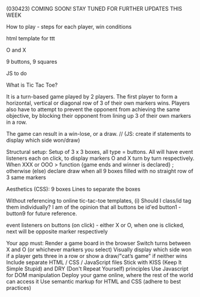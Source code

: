 (030423) COMING SOON! STAY TUNED FOR FURTHER UPDATES THIS WEEK 


How to play - steps for each player, win conditions


html template for ttt

O and X

9 buttons, 9 squares

JS to do

What is Tic Tac Toe?

It is a turn-based game played by 2 players. The first player to form a horizontal, vertical or diagonal row of 3 of their own markers wins. Players also have to attempt to prevent the opponent from achieving the same objective, by blocking their opponent from lining up 3 of their own markers in a row. 

The game can result in a win-lose, or a draw. // (JS: create if statements to display which side won/draw)

Structural setup:
Setup of 3 x 3 boxes, all type = buttons. All will have event listeners each on click, to display markers O and X turn by turn respectively. 
When XXX or OOO > function {game ends and winner is declared} ;
otherwise (else) declare draw when all 9 boxes filled with no straight row of 3 same markers


Aesthetics (CSS):
9 boxes
Lines to separate the boxes 

Without referencing to online tic-tac-toe templates,
(i) Should I class/id tag them individually? I am of the opinion that all buttons be id'ed button1 - button9 for future reference. 


event listeners on buttons (on click) - either X or O, when one is clicked, next will be opposite marker respectively





Your app must:
Render a game board in the browser
Switch turns between X and O (or whichever markers you select)
Visually display which side won if a player gets three in a row or show a draw/"cat’s game" if neither wins
Include separate HTML / CSS / JavaScript files
Stick with KISS (Keep It Simple Stupid) and DRY (Don't Repeat Yourself) principles
Use Javascript for DOM manipulation
Deploy your game online, where the rest of the world can access it
Use semantic markup for HTML and CSS (adhere to best practices)